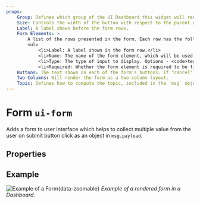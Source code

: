 ```yaml
---
props:
    Group: Defines which group of the UI Dashboard this widget will render in.
    Size: Controls the width of the button with respect to the parent group. Maximum value is the width of the group.
    Label: A label shown before the form rows.
    Form Elements: >
        A list of the rows presented in the form. Each row has the following properties:
        <ul>
            <li>Label: A label shown in the form row.</li>
            <li>Name: The name of the form element, which will be used as the key in the <code>msg.payload</code> object.</li>
            <li>Type: The type of input to display. Options - <code>text | multiline | password | email | number | checkbox | switch | date | time</code></li>
            <li>Required: Whether the form element is required to be filled in before the form can be submitted.</li>
    Buttons: The text shown on each of the form's buttons. If "cancel" text is left empty, then no cancel button will be shown.
    Two Columns: Will render the form as a two-column layout.
    Topic: Defines how to compute the topic, included in the `msg` object, when the form is submitted.
---
```


<script setup>
</script>

# Form `ui-form`

Adds a form to user interface which helps to collect multiple value from the user on submit button click as an object in `msg.payload`.

## Properties

<PropsTable/>

## Example

![Example of a Form](/images/node-examples/ui-form.png "Example of tewo-column Form"){data-zoomable}
*Example of a rendered form in a Dashboard.*
